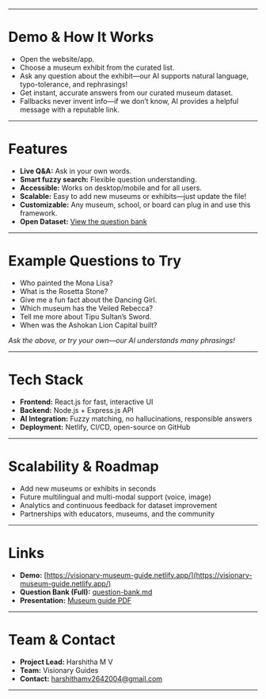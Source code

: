 ***

# Demo & How It Works

- Open the website/app.
- Choose a museum exhibit from the curated list.
- Ask any question about the exhibit—our AI supports natural language, typo-tolerance, and rephrasings!
- Get instant, accurate answers from our curated museum dataset.
- Fallbacks never invent info—if we don’t know, AI provides a helpful message with a reputable link.

***

# Features

- **Live Q&A:** Ask in your own words.
- **Smart fuzzy search:** Flexible question understanding.
- **Accessible:** Works on desktop/mobile and for all users.
- **Scalable:** Easy to add new museums or exhibits—just update the file!
- **Customizable:** Any museum, school, or board can plug in and use this framework.
- **Open Dataset:** [View the question bank](https://github.com/harshitha-urss/VisionaryGuides-MuseumAI-FINAL/blob/master/question-bank.md)

***

# Example Questions to Try

- Who painted the Mona Lisa?
- What is the Rosetta Stone?
- Give me a fun fact about the Dancing Girl.
- Which museum has the Veiled Rebecca?
- Tell me more about Tipu Sultan’s Sword.
- When was the Ashokan Lion Capital built?

*Ask the above, or try your own—our AI understands many phrasings!*

***

# Tech Stack

- **Frontend:** React.js for fast, interactive UI
- **Backend:** Node.js + Express.js API
- **AI Integration:** Fuzzy matching, no hallucinations, responsible answers
- **Deployment:** Netlify, CI/CD, open-source on GitHub

***

# Scalability & Roadmap

- Add new museums or exhibits in seconds
- Future multilingual and multi-modal support (voice, image)
- Analytics and continuous feedback for dataset improvement
- Partnerships with educators, museums, and the community

***

# Links

- **Demo:** [https://visionary-museum-guide.netlify.app/](https://visionary-museum-guide.netlify.app/)
- **Question Bank (Full):** [question-bank.md](https://github.com/harshitha-urss/VisionaryGuides-MuseumAI-FINAL/blob/master/question-bank.md)
- **Presentation:** [Museum guide PDF](https://github.com/harshitha-urss/VisionaryGuides-MuseumAI-FINAL/blob/master/Museum%20guide%20(2).pdf)

***

# Team & Contact

- **Project Lead:** Harshitha M V
- **Team:** Visionary Guides
- **Contact:** [harshithamv2642004@gmail.com](mailto:harshithamv2642004@gmail.com)

***
